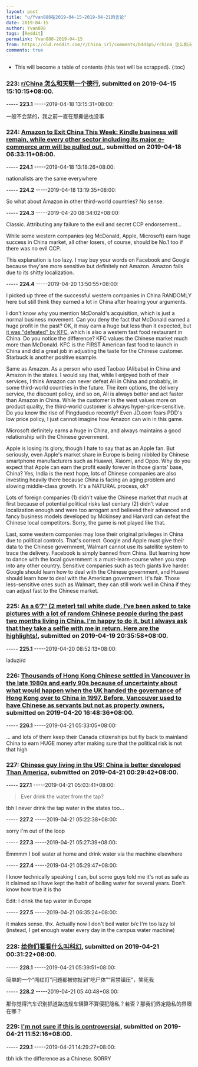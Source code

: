 ```yaml
---
layout: post
title: "u/Yvan888在2019-04-15~2019-04-21的言论"
date: 2019-04-15
author: Yvan888
tags: [Reddit]
permalink: Yvan888-2019-04-15
from: https://old.reddit.com/r/China_irl/comments/bdd3p5/rchina_怎么和天朝一个德行/
comments: true
---
```


* This will become a table of contents (this text will be scrapped).
{:toc}

### 223: [r/China 怎么和天朝一个德行](https://old.reddit.com/r/China_irl/comments/bdd3p5/rchina_怎么和天朝一个德行/), submitted on 2019-04-15 15:10:15+08:00.

----- __223.1__ -----2019-04-18 13:15:31+08:00:

一般不会禁的，我之前一直在那撕逼也没事

### 224: [Amazon to Exit China This Week: Kindle business will remain, while every other sector including its major e-commerce arm will be pulled out.](https://old.reddit.com/r/China/comments/bee0m3/amazon_to_exit_china_this_week_kindle_business/), submitted on 2019-04-18 06:33:11+08:00.

----- __224.1__ -----2019-04-18 13:18:26+08:00:

nationalists are the same everywhere

----- __224.2__ -----2019-04-18 13:19:35+08:00:

So what about Amazon in other third-world countries? No sense.

----- __224.3__ -----2019-04-20 08:34:02+08:00:

Classic. Attributing any failure to the evil and secret CCP endorsement...

While some western companies (eg McDonald, Apple, Microsoft) earn huge success in China market, all other losers, of course, should be No.1 too if there was no evil CCP.

This explanation is too lazy. I may buy your words on Facebook and Google because they'are more sensitive but definitely not Amazon. Amazon fails due to its shitty localization.

----- __224.4__ -----2019-04-20 13:50:55+08:00:

I picked up three of the successful western companies in China RANDOMLY here but still think they earned a lot in China after hearing your arguments. 

I don't know why you mention McDonald's acquisition, which is just a normal business movement. Can you deny the fact that McDonald earned a huge profit in the past? OK, it may earn a huge but less than it expected, but [it was "defeated" by KFC](https://www.businessinsider.com/most-popular-fast-food-chain-in-china-kfc-photos-2018-4), which is also a western fast food restaurant in China. Do you notice the difference? KFC values the Chinese market much more than McDonald. KFC is the FIRST American fast food to launch in China and did a great job in adjusting the taste for the Chinese customer. Starbuck is another positive example.

Same as Amazon. As a person who used Taobao (Alibaba) in China and Amazon in the states. I would say that, while I enjoyed both of their services, I think Amazon can never defeat Ali in China and probably, in some third-world countries in the future. The item options, the delivery service, the discount policy, and so on, Ali is always better and act faster than Amazon in China. While the customer in the west values more on product quality, the third-world customer is always hyper-price-sensitive. Do you know the rise of Pingduoduo recently? Even JD.com fears PDD's low price policy, I just cannot imagine how Amazon can win in this game.

Microsoft definitely earns a huge in China, and always maintains a good relationship with the Chinese government. 

Apple is losing its glory, though I hate to say that as an Apple fan. But seriously, even Apple's market share in Europe is being nibbled by Chinese smartphone manufacturers such as Huawei, Xiaomi, and Oppo. Why do you expect that Apple can earn the profit easily forever in those giants' base, China? Yes, India is the next hope, lots of Chinese companies are also investing heavily there because China is facing an aging problem and slowing middle-class growth. It's a NATURAL process, ok?

Lots of foreign companies (1) didn't value the Chinese market that much at first because of potential political risks last century (2) didn't value localization enough and were too arrogant and believed their advanced and fancy business models developed by Mckinsey and Harvard can defeat the Chinese local competitors. Sorry, the game is not played like that. 

Last, some western companies may lose their original privileges in China due to political controls. That's correct. Google and Apple must give their data to the Chinese government, Walmart cannot use its satellite system to trace the delivery.  Facebook is simply banned from China. But learning how to dance with the local government is a must-learn-course when you step into any other country. Sensitive companies such as tech giants live harder. Google should learn how to deal with the Chinese government, and Huawei should learn how to deal with the American government. It's fair. Those less-sensitive ones such as Walmart, they can still work well in China if they can adjust fast to the Chinese market.

### 225: [As a 6’7” (2 meter) tall white dude, I’ve been asked to take pictures with a lot of random Chinese people during the past two months living in China. I’m happy to do it, but I always ask that they take a selfie with me in return. Here are the highlights!](https://old.reddit.com/r/funny/comments/beylr9/as_a_67_2_meter_tall_white_dude_ive_been_asked_to/), submitted on 2019-04-19 20:35:58+08:00.

----- __225.1__ -----2019-04-20 08:52:13+08:00:

laduzi/d

### 226: [Thousands of Hong Kong Chinese settled in Vancouver in the late 1980s and early 90s because of uncertainty about what would happen when the UK handed the governance of Hong Kong over to China in 1997. Before, Vancouver used to have Chinese as servants but not as property owners](https://old.reddit.com/r/China/comments/bfa875/thousands_of_hong_kong_chinese_settled_in/), submitted on 2019-04-20 16:48:36+08:00.

----- __226.1__ -----2019-04-21 05:33:05+08:00:

... and lots of them keep their Canada citizenships but fly back to mainland China to earn HUGE money after making sure that the political risk is not that high

### 227: [Chinese guy living in the US: China is better developed Than America](https://old.reddit.com/r/China/comments/bfe14m/chinese_guy_living_in_the_us_china_is_better/), submitted on 2019-04-21 00:29:42+08:00.

----- __227.1__ -----2019-04-21 05:03:41+08:00:

>  Ever drink the water from the tap? 

tbh I never drink the tap water in the states too...

----- __227.2__ -----2019-04-21 05:22:38+08:00:

sorry I'm out of the loop

----- __227.3__ -----2019-04-21 05:27:39+08:00:

Emmmm I boil water at home and drink water via the machine elsewhere

----- __227.4__ -----2019-04-21 05:29:47+08:00:

I know technically speaking I can, but some guys told me it's not as safe as it claimed so I have kept the habit of boiling water for several years. Don't know how true it is tho

Edit: I drink the tap water in Europe

----- __227.5__ -----2019-04-21 06:35:24+08:00:

it makes sense. thx. Actually now I don't boil water b/c I'm too lazy lol (instead, I get enough water every day in the campus water machine)

### 228: [给你们看看什么叫科幻](https://old.reddit.com/r/saraba1st/comments/bfe1uh/给你们看看什么叫科幻/), submitted on 2019-04-21 00:31:22+08:00.

----- __228.1__ -----2019-04-21 05:39:51+08:00:

简单的一个“闯红灯”问题都被你扯到“吃尸体”“宵禁镇压”，笑死我

----- __228.2__ -----2019-04-21 05:40:48+08:00:

那你觉得汽车识别抓道路违规车辆算不算侵犯隐私？若否？那我们界定隐私的界限在哪？

### 229: [I'm not sure if this is controversial](https://old.reddit.com/r/ChineseLanguage/comments/bfkvi6/im_not_sure_if_this_is_controversial/), submitted on 2019-04-21 11:52:16+08:00.

----- __229.1__ -----2019-04-21 14:29:27+08:00:

tbh idk the difference as a Chinese. SORRY

